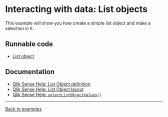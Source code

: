 # Interacting with data: List objects

This example will show you how create a simple list object and make a selection
in it.

## Runnable code

* [List object](./list-object.js)

## Documentation

* [Qlik Sense Help: List Object definition](http://help.qlik.com/en-US/sense-developer/June2017/Subsystems/EngineAPI/Content/GenericObject/PropertyLevel/ListObjectDef.htm)
* [Qlik Sense Help: List Object layout](http://help.qlik.com/en-US/sense-developer/June2017/Subsystems/EngineAPI/Content/GenericObject/LayoutLevel/ListObject.htm)
* [Qlik Sense Help: `selectListObjectValues()`](http://help.qlik.com/en-US/sense-developer/June2017/Subsystems/EngineAPI/Content/Classes/GenericObjectClass/GenericObject-class-SelectListObjectValues-method.htm)
---

[Back to examples](/examples/README.md#runnable-examples)
